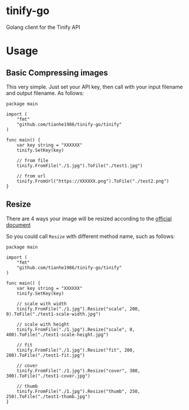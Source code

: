 # tinify-go
Golang client for the Tinify API

# Usage
## Basic Compressing images

This very simple. Just set your API key, then call with your input filename and output filename. As follows:
```
package main

import (
	"fmt"
	"github.com/tianhe1986/tinify-go/tinify"
)

func main() {
	var key string = "XXXXXX"
	tinify.SetKey(key)
	
	// from file
	tinify.FromFile("./1.jpg").ToFile("./test1.jpg")
	
	// from url
	tinify.FromUrl("https://XXXXXX.png").ToFile("./test2.png")
}
```

## Resize

There are 4 ways your image will be resized according to the [official document](https://tinypng.com/developers/reference/php)

So you could call `Resize` with different method name, such as follows:
```
package main

import (
	"fmt"
	"github.com/tianhe1986/tinify-go/tinify"
)

func main() {
	var key string = "XXXXXX"
	tinify.SetKey(key)
	
	// scale with width
	tinify.FromFile("./1.jpg").Resize("scale", 200, 0).ToFile("./test1-scale-width.jpg")

	// scale with height
	tinify.FromFile("./1.jpg").Resize("scale", 0, 400).ToFile("./test1-scale-height.jpg")

	// fit
	tinify.FromFile("./1.jpg").Resize("fit", 200, 200).ToFile("./test1-fit.jpg")

	// cover
	tinify.FromFile("./1.jpg").Resize("cover", 300, 300).ToFile("./test1-cover.jpg")

	// thumb
	tinify.FromFile("./1.jpg").Resize("thumb", 250, 250).ToFile("./test1-thumb.jpg")
}
```